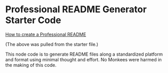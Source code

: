 # Professional README Generator Starter Code

[How to create a Professional README](https://coding-boot-camp.github.io/full-stack/github/professional-readme-guide)


(The above was pulled from the starter file.)

This node code is to generate README files along a standardized platform and format using minimal thought and effort.  No Monkees were harmed in the making of this code.

